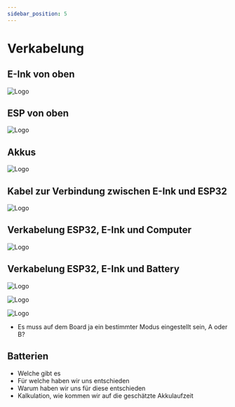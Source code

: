 ```yaml
---
sidebar_position: 5
---
```

# Verkabelung

## E-Ink von oben 

![Logo](/img/eink_top.jpg)

## ESP von oben

![Logo](/img/esp_top.jpg)

## Akkus

![Logo](/img/akkus.jpg)

## Kabel zur Verbindung zwischen E-Ink und ESP32

![Logo](/img/esp_eink_cable.jpg)

## Verkabelung ESP32, E-Ink und Computer

![Logo](/img/esp_eink_laptop.jpg)


## Verkabelung ESP32, E-Ink und Battery

![Logo](/img/esp_eink_battery.jpg)

![Logo](/img/esp_pins.jpg)

![Logo](/img/esp_eink_pins.jpg)


- Es muss auf dem Board ja ein bestimmter Modus eingestellt sein, A oder B?


## Batterien



- Welche gibt es
- Für welche haben wir uns entschieden
- Warum haben wir uns für diese entschieden
- Kalkulation, wie kommen wir auf die geschätzte Akkulaufzeit